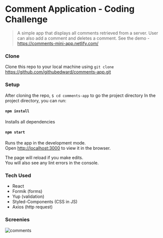 # Comment Application - Coding Challenge

> A simple app that displays all comments retrieved from a server. User can also add a comment and deletes a comment.
> See the demo - https://comments-mini-app.netlify.com/

### Clone

Clone this repo to your local machine using `git clone` https://github.com/githubedward/comments-app.git

### Setup

After cloning the repo, `$ cd comments-app` to go the project directory
In the project directory, you can run:

#### `npm install`

Installs all dependencies

#### `npm start`

Runs the app in the development mode.<br>
Open [http://localhost:3000](http://localhost:3000) to view it in the browser.

The page will reload if you make edits.<br>
You will also see any lint errors in the console.

### Tech Used

- React
- Formik (forms)
- Yup (validation)
- Styled-Components (CSS in JS)
- Axios (http request)

### Screenies
![comments](https://user-images.githubusercontent.com/41134618/57120295-7764b780-6d3e-11e9-8e4b-6b93f13e2ae4.gif)

